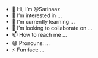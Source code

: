 - 👋 Hi, I’m @Sarinaaz
- 👀 I’m interested in ...
- 🌱 I’m currently learning ...
- 💞️ I’m looking to collaborate on ...
- 📫 How to reach me ...
- 😄 Pronouns: ...
- ⚡ Fun fact: ...

<!---
Sarinaaz/Sarinaaz is a ✨ special ✨ repository because its `README.md` (this file) appears on your GitHub profile.
You can click the Preview link to take a look at your changes.
--->
